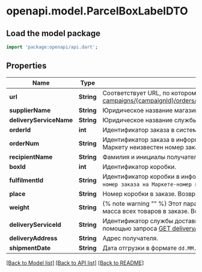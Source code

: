 # openapi.model.ParcelBoxLabelDTO

## Load the model package
```dart
import 'package:openapi/api.dart';
```

## Properties
Name | Type | Description | Notes
------------ | ------------- | ------------- | -------------
**url** | **String** | Соответствует URL, по которому выполняется запрос [GET campaigns/{campaignId}/orders/{orderId}/delivery/shipments/{shipmentId}/boxes/{boxId}/label](../../reference/orders/generateOrderLabel.md).  | 
**supplierName** | **String** | Юридическое название магазина. | 
**deliveryServiceName** | **String** | Юридическое название службы доставки. | 
**orderId** | **int** | Идентификатор заказа в системе Маркета. | 
**orderNum** | **String** | Идентификатор заказа в информационной системе магазина.  Совпадает с `orderId`, если Маркету неизвестен номер заказа в системе магазина.  | 
**recipientName** | **String** | Фамилия и инициалы получателя заказа. | 
**boxId** | **int** | Идентификатор коробки. | 
**fulfilmentId** | **String** | Идентификатор коробки в информационной системе магазина.  Возвращается в формате: `номер заказа на Маркете-номер коробки`. Например, `7206821‑1`, `7206821‑2` и т. д.  | 
**place** | **String** | Номер коробки в заказе. Возвращается в формате: `номер места/общее количество мест`.  | 
**weight** | **String** | {% note warning \"\" %}  Этот параметр устарел. Не используйте его.  {% endnote %}  Общая масса всех товаров в заказе. Возвращается в формате: `weight кг`.  | 
**deliveryServiceId** | **String** | Идентификатор службы доставки. Информацию о службе доставки можно получить с помощью запроса [GET delivery/services](../../reference/orders/getDeliveryServices.md). | 
**deliveryAddress** | **String** | Адрес получателя. | [optional] 
**shipmentDate** | **String** | Дата отгрузки в формате `dd.MM.yyyy`. | [optional] 

[[Back to Model list]](../README.md#documentation-for-models) [[Back to API list]](../README.md#documentation-for-api-endpoints) [[Back to README]](../README.md)


